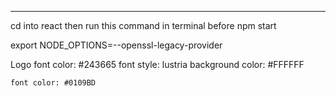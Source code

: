 ---------------------

cd into react 
then run this command in terminal before npm start 

export NODE_OPTIONS=--openssl-legacy-provider


Logo
    font color: #243665
    font style: lustria 
    background color: #FFFFFF 


    font color: #0109BD
    